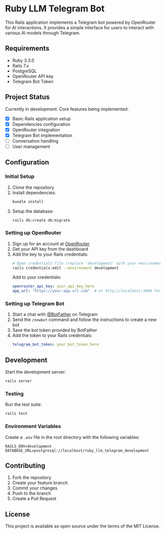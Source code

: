 # Ruby LLM Telegram Bot

This Rails application implements a Telegram bot powered by OpenRouter for AI interactions. It provides a simple interface for users to interact with various AI models through Telegram.

## Requirements

* Ruby 3.3.0
* Rails 7.x
* PostgreSQL
* OpenRouter API key
* Telegram Bot Token

## Project Status

Currently in development. Core features being implemented:
- [x] Basic Rails application setup
- [x] Dependencies configuration
- [x] OpenRouter integration
- [x] Telegram Bot implementation
- [ ] Conversation handling
- [ ] User management

## Configuration

### Initial Setup

1. Clone the repository
2. Install dependencies:
   ```bash
   bundle install
   ```
3. Setup the database:
   ```bash
   rails db:create db:migrate
   ```

### Setting up OpenRouter

1. Sign up for an account at [OpenRouter](https://openrouter.ai/settings/keys)
2. Get your API key from the dashboard
3. Add the key to your Rails credentials:
   ```bash
   # Open credentials file (replace 'development' with your environment)
   rails credentials:edit --environment development
   ```
   Add to your credentials:
   ```yaml
   openrouter_api_key: your_api_key_here
   app_url: "https://your-app-url.com"  # or http://localhost:3000 for development
   ```

### Setting up Telegram Bot

1. Start a chat with [@BotFather](https://t.me/botfather) on Telegram
2. Send the `/newbot` command and follow the instructions to create a new bot
3. Save the bot token provided by BotFather
4. Add the token to your Rails credentials:
   ```yaml
   telegram_bot_token: your_bot_token_here
   ```

## Development

Start the development server:
```bash
rails server
```

### Testing

Run the test suite:
```bash
rails test
```

### Environment Variables

Create a `.env` file in the root directory with the following variables:
```
RAILS_ENV=development
DATABASE_URL=postgresql://localhost/ruby_llm_telegram_development
```

## Contributing

1. Fork the repository
2. Create your feature branch
3. Commit your changes
4. Push to the branch
5. Create a Pull Request

## License

This project is available as open source under the terms of the MIT License.
